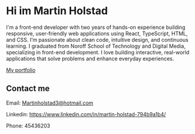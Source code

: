 # Hi im Martin Holstad

I'm a front-end developer with two years of hands-on experience building responsive, user-friendly web applications using React, TypeScript, HTML, and CSS. I’m passionate about clean code, intuitive design, and continuous learning. I graduated from Noroff School of Technology and Digital Media, specializing in front-end development. I love building interactive, real-world applications that solve problems and enhance everyday experiences.

[My portfolio]([https://epic-archimedes-6d6ed7.netlify.app/](https://app.netlify.com/projects/martin-holstad-portfolio/overview))

## Contact me

Email: Martinholstad3@hotmail.com

Linkedin: https://www.linkedin.com/in/martin-holstad-794b9a1b4/

Phone: 45436203
